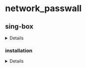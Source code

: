 # network_passwall


## sing-box 
 <details> 

  [sing-box _ github.com ](https://github.com/SagerNet/sing-box)

  [sing-box __ manual ](https://sing-box.sagernet.org)

  [sing-box __ examples __ configuration files](https://github.com/chika0801/sing-box-examples)

  [ Shadowsock __ AEAD 2022 setup ](https://pincong.rocks/article/item_id-1138365)

</details>

###  installation
<details>

server__debian(shadowsocks):

`bash <(curl -fsSL https://sing-box.app/deb-install.sh)`

vim /etc/sing-box/config.json

```
{
  "log": {
    "level": "error"
  },
  "dns": {
    "servers": [
      {
        "address": "tls://8.8.8.8"
      }
    ]
  },
  "inbounds": [
    {
      "type": "shadowsocks",
      "listen": "::",
      "listen_port": XXXX,
      "sniff": true,
      "network": "tcp",
      "method": "2022-blake3-chacha20-poly1305",
      "password": "XXXX-256-bit-XXXX",
      "multiplex": {
        "enabled": true
      }
    }
  ],
  "outbounds": [
    {
      "type": "direct"
    },
    {
      "type": "dns",
      "tag": "dns-out"
    }
  ],
  "route": {
    "rules": [
      {
        "protocol": "dns",
        "outbound": "dns-out"
      }
    ]
  }
}
```

running:

`systemctl enable sing-box --now | systemctl restart sing-box | systemctl status sing-box`


client:

......

</details>
